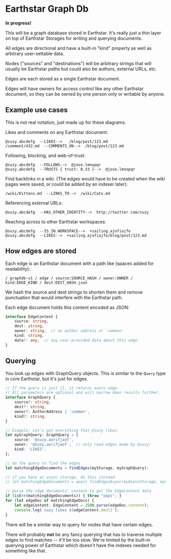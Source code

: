 # Earthstar Graph Db

**In progress!**

This will be a graph database stored in Earthstar.  It's really just a thin layer on top of Earthstar Storages for writing and querying documents.

All edges are directional and have a built-in "kind" property as well as arbitrary user-settable data.

Nodes ("sources" and "destinations") will be arbitrary strings that will usually be Earthstar paths but could also be authors, external URLs, etc.

Edges are each stored as a single Earthstar document.

Edges will have owners for access control like any other Earthstar document, so they can be owned by one person only or writable by anyone.

## Example use cases

This is not real notation, just made up for these diagrams.

Likes and comments on any Earthstar document:
```
@suzy.abcdefg  --LIKES-->   /blog/post/123.md
/comment/432.md  --COMMENTS_ON-->  /blog/post/123.md
```

Following, blocking, and web-of-trust:
```
@suzy.abcdefg  --FOLLOWS-->  @jose.lmnopqr
@suzy.abcdefg  --TRUSTS { trust: 0.33 }-->  @jose.lmnopqr
```

Find backlinks in a wiki.  (The edges would have to be created when the wiki pages were saved, or could be added by an indexer later):
```
/wiki/Kittens.md  --LINKS_TO-->  /wiki/Cats.md
```

Referencing external URLs:
```
@suzy.abcdefg  --HAS_OTHER_IDENTITY-->  http://twitter.com/suzy
```

Reaching across to other Earthstar workspaces:
```
@suzy.abcdefg  --IS_IN_WORKSPACE-->  +sailing.ajofiajfo
@suzy.abcdefg  --LIKES-->  +sailing.ajofiajfo/blog/post/123.md
```

## How edges are stored

Each edge is an Earthstar document with a path like (spaces added for readability):
```
/ graphdb-v1 / edge / source:SOURCE_HASH / owner:OWNER / kind:EDGE_KIND / dest:DEST_HASH.json
```

We hash the source and dest strings to shorten them and remove punctuation that would interfere with the Earthstar path.

Each edge document holds this content encoded as JSON:
```ts
interface EdgeContent {
    source: string,
    dest: string,
    owner: string,  // an author address or 'common'
    kind: string,
    data?: any;  // any user-provided data about this edge
}
```

## Querying

You look up edges with GraphQuery objects.  This is similar to the `Query` type in core Earthstar, but it's just for edges.

```ts
// If the query is just {}, it returns every edge.
// All parameters are optional and will narrow down results further.
interface GraphQuery {
    source?: string,
    dest?: string,
    owner?: AuthorAddress | 'common',
    kind?: string,
}

// Example: Let's get everything that @suzy likes.
let myGraphQuery: GraphQuery = {
    source: '@suzy.aorifjaof',
    owner: '@suzy.aorifjaof',  // only read edges made by @suzy!
    kind: 'LIKES',
};

// do the query to find the edges
let matchingEdgeDocuments = findEdges(myStorage, myGraphQuery);

// if you have an async storage, do this instead
// let matchingEdgeDocuments = await findEdgesAsync(myAsyncStorage, myGraphQuery);

// parse the edge documents' content to get the EdgeContent data
if (isErr(matchingEdgeDocuments)) { throw "oops"; }
for (let edgeDoc of matchingEdgeDocs) {
    let edgeContent: EdgeContent = JSON.parse(edgeDoc.content);
    console.log(`suzy likes ${edgeContent.dest}`);
}
```

There will be a similar way to query for nodes that have certain edges.

There will probably **not** be any fancy querying that has to traverse multiple edges to find matches -- it'll be too slow.  We're limited by the built-in querying power of Earthstar which doesn't have the indexes needed for something like that.
